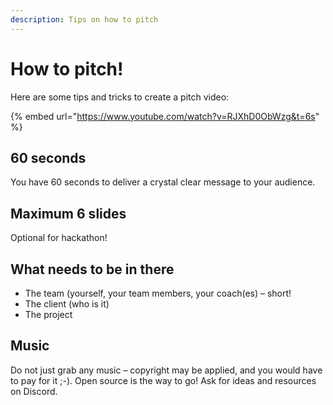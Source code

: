```yaml
---
description: Tips on how to pitch
---
```


# How to pitch!

Here are some tips and tricks to create a pitch video:

{% embed url="https://www.youtube.com/watch?v=RJXhD0ObWzg&t=6s" %}



## 60 seconds

You have 60 seconds to deliver a crystal clear message to your audience.

## Maximum 6 slides

Optional for hackathon!

## What needs to be in there

* The team \(yourself, your team members, your coach\(es\) – short!
* The client \(who is it\)
* The project

## Music

Do not just grab any music – copyright may be applied, and you would have to pay for it ;-\). Open source is the way to go! Ask for ideas and resources on Discord.

